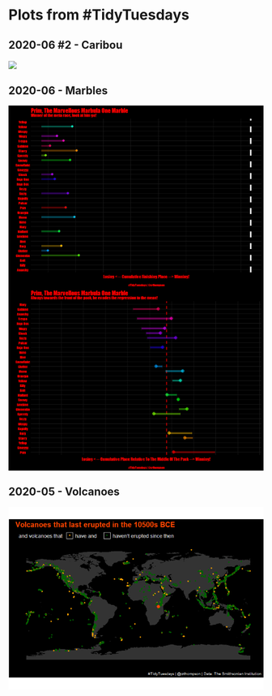 Plots from \#TidyTuesdays
================

## 2020-06 \#2 - Caribou

<a href='scripts/202006b_caribou.R' target='_blank'><img src="plots/202006b_caribou.gif" align="center"/></a>

## 2020-06 - Marbles

<a href='scripts/202006_marbles.R' target='_blank'><img src="plots/202006_marbles1.gif" align="center"/></a>
<a href='scripts/202006_marbles.R' target='_blank'><img src="plots/202006_marbles2.gif" align="center"/></a>

## 2020-05 - Volcanoes

<a href='scripts/202005_volcanoes.R' target='_blank'><img src="plots/202005_volcanoes.gif" align="center"/></a>
